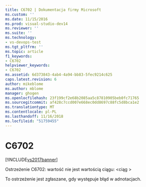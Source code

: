```yaml
---
title: C6702 | Dokumentacja firmy Microsoft
ms.custom: ''
ms.date: 11/15/2016
ms.prod: visual-studio-dev14
ms.reviewer: ''
ms.suite: ''
ms.technology:
- vs-devops-test
ms.tgt_pltfrm: ''
ms.topic: article
f1_keywords:
- C6702
helpviewer_keywords:
- C6702
ms.assetid: 6d373843-4ab4-4a94-bb83-5fec9214c625
caps.latest.revision: 6
author: mikeblome
ms.author: mblome
manager: ghogen
ms.openlocfilehash: 23f199cf2e68b2085aa5c87810905beb0fc71765
ms.sourcegitcommit: af428c7ccd007e668ec0dd8697c88fc5d8bca1e2
ms.translationtype: MT
ms.contentlocale: pl-PL
ms.lasthandoff: 11/16/2018
ms.locfileid: "51759455"
---
```

# <a name="c6702"></a>C6702
[!INCLUDE[vs2017banner](../includes/vs2017banner.md)]

Ostrzeżenie C6702: wartość nie jest wartością ciągu: \<ciąg >  
  
 To ostrzeżenie jest zgłaszane, gdy występuje błąd w adnotacjach.



